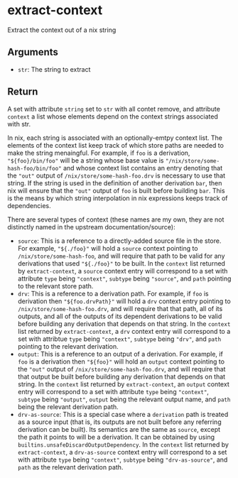 extract-context
===============

Extract the context out of a nix string

Arguments
----------

* `str`: The string to extract

Return
-------

A set with attribute `string` set to `str` with all contet remove, and attribute
`context` a list whose elements depend on the context strings associated with
str.

In nix, each string is associated with an optionally-emtpy context list. The
elements of the context list keep track of which store paths are needed to make
the string menaingful. For example, if `foo` is a derivation, `"${foo}/bin/foo"`
will be a string whose base value is `"/nix/store/some-hash-foo/bin/foo"` and
whose context list contains an entry denoting that the `"out"` output of
`/nix/store/some-hash-foo.drv` is necessary to use that string. If the string
is used in the definition of another derivation `bar`, then nix will ensure
that the `"out"` output of `foo` is built before building `bar`. This is the
means by which string interpolation in nix expressions keeps track of
dependencies.

There are several types of context (these names are my own, they are not
distinctly named in the upstream documentation/source):

* `source`: This is a reference to a directly-added source file in the store.
  For example, `"${./foo}"` will hold a `source` context pointing to
  `/nix/store/some-hash-foo`, and will require that path to be valid for any
  derivations that used `"${./foo}"` to be built. In the `context` list returned
  by `extract-context`, a `source` context entry will correspond to a set with
  attribute `type` being `"context"`, `subtype` being `"source"`, and `path`
  pointing to the relevant store path.
* `drv`: This is a reference to a derivation path. For example, if `foo` is
  derivation then `"${foo.drvPath}"` will hold a `drv` context entry pointing
  to `/nix/store/some-hash-foo.drv`, and will require that that path, all of
  its outputs, and all of the outputs of its dependent derivations to be valid
  before building any derivation that depends on that string. In the `context`
  list returned by `extract-context`, a `drv` context entry will correspond to
  a set with attribtue `type` being `"context"`, `subtype` being `"drv"`,
  and `path` pointing to the relevant derivation.
* `output`: This is a reference to an output of a derivation. For example,
  if `foo` is a derivation then `"${foo}"` will hold an `output` context
  pointing to the `"out"` output of `/nix/store/some-hash-foo.drv`, and will
  require that that output be built before building any derivation that depends
  on that string. In the `context` list returned by `extract-context`, an
  `output` context entry will correspond to a set with attribute `type` being
  `"context"`, `subtype` being `"output"`, `output` being the relevant output
  name, and `path` being the relevant derivation path.
* `drv-as-source`: This is a special case where a `derivation` path is treated
  as a source input (that is, its outputs are not built before any referring
  derivation can be built). Its semantics are the same as `source`, except the
  path it points to will be a derivation. It can be obtained by using
  `builtins.unsafeDiscardOutputDependency`. In the `context` list returned by
  `extract-context`, a `drv-as-source` context entry will correspond to a set
  with attribute `type` being `"context"`, `subtype` being `"drv-as-source"`,
  and `path` as the relevant derivation path.
